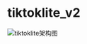 # tiktoklite_v2
![tiktoklite架构图](https://user-images.githubusercontent.com/81409707/180145201-ecd73308-6b56-4fba-a377-e762836ea236.png)
